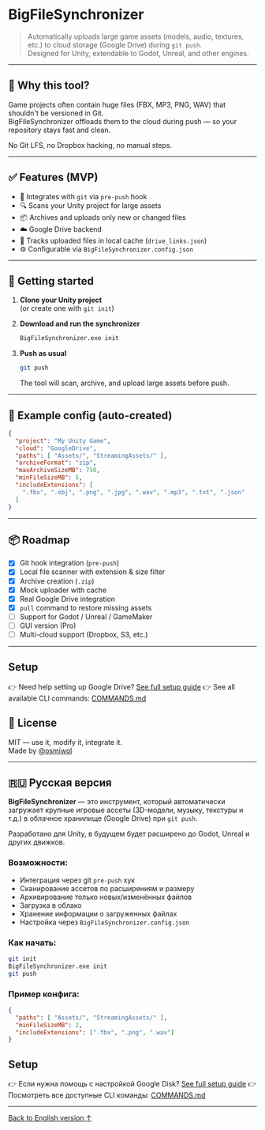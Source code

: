 # BigFileSynchronizer

> Automatically uploads large game assets (models, audio, textures, etc.) to cloud storage (Google Drive) during `git push`.  
> Designed for Unity, extendable to Godot, Unreal, and other engines.

---

## 🔧 Why this tool?

Game projects often contain huge files (FBX, MP3, PNG, WAV) that shouldn't be versioned in Git.  
BigFileSynchronizer offloads them to the cloud during push — so your repository stays fast and clean.

No Git LFS, no Dropbox hacking, no manual steps.

---

## ✅ Features (MVP)

- 🔗 Integrates with `git` via `pre-push` hook
- 🔍 Scans your Unity project for large assets
- 📦 Archives and uploads only new or changed files
- ☁️ Google Drive backend
- 📝 Tracks uploaded files in local cache (`drive_links.json`)
- ⚙️ Configurable via `BigFileSynchronizer.config.json`

---

## 🚀 Getting started

1. **Clone your Unity project**  
   (or create one with `git init`)

2. **Download and run the synchronizer**  
   ```bash
   BigFileSynchronizer.exe init
   ```

3. **Push as usual**  
   ```bash
   git push
   ```

   The tool will scan, archive, and upload large assets before push.

---

## 📁 Example config (auto-created)

```json
{
  "project": "My Unity Game",
  "cloud": "GoogleDrive",
  "paths": [ "Assets/", "StreamingAssets/" ],
  "archiveFormat": "zip",
  "maxArchiveSizeMB": 750,
  "minFileSizeMB": 5,
  "includeExtensions": [
    ".fbx", ".obj", ".png", ".jpg", ".wav", ".mp3", ".txt", ".json"
  ]
}
```

---

## 📦 Roadmap

- [x] Git hook integration (`pre-push`)
- [x] Local file scanner with extension & size filter
- [x] Archive creation (`.zip`)
- [x] Mock uploader with cache
- [x] Real Google Drive integration
- [x] `pull` command to restore missing assets
- [ ] Support for Godot / Unreal / GameMaker
- [ ] GUI version (Pro)
- [ ] Multi-cloud support (Dropbox, S3, etc.)

---

## Setup
👉 Need help setting up Google Drive? [See full setup guide](./SETUP_GOOGLE_DRIVE.md)
👉 See all available CLI commands: [COMMANDS.md](./docs/COMMANDS.md)


## 📜 License

MIT — use it, modify it, integrate it.  
Made by [@osmiwol](https://github.com/osmiwol)

---

## 🇷🇺 Русская версия

**BigFileSynchronizer** — это инструмент, который автоматически загружает крупные игровые ассеты (3D-модели, музыку, текстуры и т.д.) в облачное хранилище (Google Drive) при `git push`.

Разработано для Unity, в будущем будет расширено до Godot, Unreal и других движков.

### Возможности:

- Интеграция через git `pre-push` хук
- Сканирование ассетов по расширениям и размеру
- Архивирование только новых/изменённых файлов
- Загрузка в облако
- Хранение информации о загруженных файлах
- Настройка через `BigFileSynchronizer.config.json`

### Как начать:

```bash
git init
BigFileSynchronizer.exe init
git push
```

### Пример конфига:

```json
{
  "paths": [ "Assets/", "StreamingAssets/" ],
  "minFileSizeMB": 2,
  "includeExtensions": [".fbx", ".png", ".wav"]
}
```


## Setup
👉 Если нужна помощь с настройкой Google Disk? [See full setup guide](./SETUP_GOOGLE_DRIVE.md)
👉 Посмотреть все доступные CLI команды: [COMMANDS.md](./docs/COMMANDS.md)

---

[Back to English version ↑](#bigfilesynchronizer)
